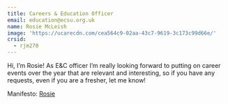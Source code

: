 ```yaml
---
title: Careers & Education Officer
email: education@ecsu.org.uk
name: Rosie McLeish
image: 'https://ucarecdn.com/cea564c9-02aa-43c7-9619-3c173c99d66e/'
crsid:
  - rjm270
---
```

Hi, I’m Rosie! As E&C officer I’m really looking forward to putting on career events over the year that are relevant and interesting, so if you have any requests, even if you are a fresher, let me know!

Manifesto: [Rosie](https://drive.google.com/file/d/18Op-xguf-e3DVXn6O4i88XKKRa4RUQUE/view?usp=sharing)